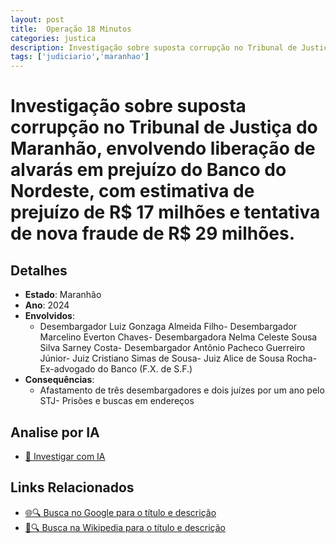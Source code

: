 ```yaml
---
layout: post
title:  Operação 18 Minutos
categories: justica
description: Investigação sobre suposta corrupção no Tribunal de Justiça do Maranhão✧  envolvendo liberação de alvarás em prejuízo do Banco do Nordeste✧  com estimativa de prejuízo de R$ 17 milhões e tentativa de nova fraude de R$ 29 milhões.Desembargador Luiz Gonzaga Almeida FilhoDesembargador Marcelino Everton ChavesDesembargadora Nelma Celeste Sousa Silva Sarney CostaDesembargador Antônio Pacheco Guerreiro JúniorJuiz Cristiano Simas de SousaJuiz Alice de Sousa RochaEx-advogado do Banco (F.X. de S.F.)
tags: ['judiciario','maranhao']
---
```


# Investigação sobre suposta corrupção no Tribunal de Justiça do Maranhão, envolvendo liberação de alvarás em prejuízo do Banco do Nordeste, com estimativa de prejuízo de R$ 17 milhões e tentativa de nova fraude de R$ 29 milhões.

## Detalhes
- **Estado**: Maranhão
- **Ano**: 2024
- **Envolvidos**:
  - Desembargador Luiz Gonzaga Almeida Filho- Desembargador Marcelino Everton Chaves- Desembargadora Nelma Celeste Sousa Silva Sarney Costa- Desembargador Antônio Pacheco Guerreiro Júnior- Juiz Cristiano Simas de Sousa- Juiz Alice de Sousa Rocha- Ex-advogado do Banco (F.X. de S.F.)
- **Consequências**:
  - Afastamento de três desembargadores e dois juízes por um ano pelo STJ- Prisões e buscas em endereços

## Analise por IA
- [🤖 Investigar com IA](https://www.perplexity.ai/search?q=Opera%C3%A7%C3%A3o%2018%20Minutos%20Investiga%C3%A7%C3%A3o%20sobre%20suposta%20corrup%C3%A7%C3%A3o%20no%20Tribunal%20de%20Justi%C3%A7a%20do%20Maranh%C3%A3o%2C%20envolvendo%20libera%C3%A7%C3%A3o%20de%20alvar%C3%A1s%20em%20preju%C3%ADzo%20do%20Banco%20do%20Nordeste%2C%20com%20estimativa%20de%20preju%C3%ADzo%20de%20R%24%2017%20milh%C3%B5es%20e%20tentativa%20de%20nova%20fraude%20de%20R%24%2029%20milh%C3%B5es.%20Maranh%C3%A3o)

## Links Relacionados
- [🌐🔍 Busca no Google para o título e descrição](https://www.google.com/search?q=Opera%C3%A7%C3%A3o%2018%20Minutos%20Investiga%C3%A7%C3%A3o%20sobre%20suposta%20corrup%C3%A7%C3%A3o%20no%20Tribunal%20de%20Justi%C3%A7a%20do%20Maranh%C3%A3o%2C%20envolvendo%20libera%C3%A7%C3%A3o%20de%20alvar%C3%A1s%20em%20preju%C3%ADzo%20do%20Banco%20do%20Nordeste%2C%20com%20estimativa%20de%20preju%C3%ADzo%20de%20R%24%2017%20milh%C3%B5es%20e%20tentativa%20de%20nova%20fraude%20de%20R%24%2029%20milh%C3%B5es.%20Maranh%C3%A3o)
- [📖🔍 Busca na Wikipedia para o título e descrição](https://pt.wikipedia.org/w/index.php?search=Opera%C3%A7%C3%A3o%2018%20Minutos%20Investiga%C3%A7%C3%A3o%20sobre%20suposta%20corrup%C3%A7%C3%A3o%20no%20Tribunal%20de%20Justi%C3%A7a%20do%20Maranh%C3%A3o%2C%20envolvendo%20libera%C3%A7%C3%A3o%20de%20alvar%C3%A1s%20em%20preju%C3%ADzo%20do%20Banco%20do%20Nordeste%2C%20com%20estimativa%20de%20preju%C3%ADzo%20de%20R%24%2017%20milh%C3%B5es%20e%20tentativa%20de%20nova%20fraude%20de%20R%24%2029%20milh%C3%B5es.%20Maranh%C3%A3o)

